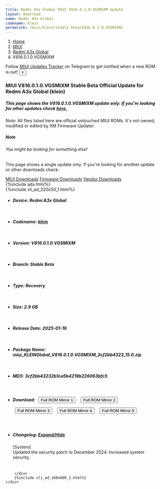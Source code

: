 ```yaml
---
title: Redmi A3x Global MIUI V816.0.1.0.VGSMIXM Update
layout: download
name: Redmi A3x Global
codename: klein
permalink: /miui/klein/stable beta/V816.0.1.0.VGSMIXM/
---
```

<nav aria-label="breadcrumb">
    <ol class="breadcrumb">
        <li class="breadcrumb-item"><a href="/">Home</a></li>
        <li class="breadcrumb-item"><a href="/miui/">MIUI</a></li>
        <li class="breadcrumb-item"><a href="/miui/klein/">Redmi A3x Global</a></li>
        <li class="breadcrumb-item active" aria-current="page">V816.0.1.0.VGSMIXM</li>
    </ol>
</nav>
<div class="alert alert-primary alert-dismissible fade show" role="alert">
    Follow <a href="https://t.me/MIUIUpdatesTracker" class="alert-link">MIUI Updates Tracker</a> on Telegram to get
    notified when a new ROM is out!
    <button type="button" class="close" data-dismiss="alert" aria-label="Close">
        <span aria-hidden="true">&times;</span>
    </button>
</div>
<div class="col-12 mx-auto">
    <h3 class="title bg-light p-2 rounded">MIUI V816.0.1.0.VGSMIXM Stable Beta Official Update for Redmi A3x Global (klein)</h3>
    <h5>This page shows the V816.0.1.0.VGSMIXM update only. If you're looking for other updates check
        <a href="/miui/klein/">here.</a></h5>
    <p><i>Note: </i>All files listed here are official untouched MIUI ROMs.
        It's not owned, modified or edited by XM Firmware Updater.</p>
    <div class="card">
        <div class="card-body">
            <h5 class="card-title">Note</h5>
            <h6 class="card-subtitle mb-2 text-muted">You might be looking for something else!</h6>
            <p class="card-text">This page shows a single update only.
                If you're looking for another update or other downloads check:</p>
            <a href="/miui/" class="card-link">MIUI Downloads</a>
            <a href="/firmware/" class="card-link">Firmware Downloads</a>
            <a href="/vendor/" class="card-link">Vendor Downloads</a>
        </div>
    </div>
    {%include ads.html%}
    <div class="row justify-content-center">
        <div class="col-10" id="downloads">
                    <div class="card card-body">
            {%include vli_ad_320x50_1.html%}
            <ul class="list-unstyled">
                <li style="padding-bottom: 10px;">
                    <h5><b>Device: </b>Redmi A3x Global</h5>
                </li>
                <li style="padding-bottom: 10px;">
                    <h5><b>Codename: </b> <a href="/miui/klein/" target="_blank">klein</a> </h5>
                </li>
                <li style="padding-bottom: 10px;">
                    <h5><b>Version: </b>V816.0.1.0.VGSMIXM</h5>
                </li>
                <li style="padding-bottom: 10px;">
                    <h5><b>Branch: </b>Stable Beta</h5>
                </li>
                <li style="padding-bottom: 10px;">
                    <h5><b>Type: </b>Recovery</h5>
                </li>
                <li style="padding-bottom: 10px;">
                    <h5><b>Size: </b>2.9 GB</h5>
                </li>
                <li style="padding-bottom: 10px;">
                    <h5><b>Release Date: </b>2025-01-16</h5>
                </li>
                <li style="padding-bottom: 10px;">
                    <h5><b>Package Name: </b><span id="filename" class="text-dark">miui_KLEINGlobal_V816.0.1.0.VGSMIXM_3cf2bb4323_15.0.zip</span></h5>
                </li>
                <li style="padding-bottom: 10px;">
                    <h5><b>MD5: </b><span id="md5" class="text-muted">3cf2bb43232b1ca5b4219b226063bfc5</span></h5>
                </li>
                <li style="padding-bottom: 10px;">
                    <h5><b>Download: </b> <button type="button" id="download" class="btn btn-primary" style="margin: 7px;" onclick="window.open('https://cdnorg.d.miui.com/V816.0.1.0.VGSMIXM/miui_KLEINGlobal_V816.0.1.0.VGSMIXM_3cf2bb4323_15.0.zip', '_blank');"><i class="fa fa-download"></i> Full ROM Mirror 1</button> <button type="button" id="download" class="btn btn-primary" style="margin: 7px;" onclick="window.open('https://bkt-sgp-miui-ota-update-alisgp.oss-ap-southeast-1.aliyuncs.com/V816.0.1.0.VGSMIXM/miui_KLEINGlobal_V816.0.1.0.VGSMIXM_3cf2bb4323_15.0.zip', '_blank');"><i class="fa fa-download"></i> Full ROM Mirror 2</button> <button type="button" id="download" class="btn btn-primary" style="margin: 7px;" onclick="window.open('https://bn.d.miui.com/V816.0.1.0.VGSMIXM/miui_KLEINGlobal_V816.0.1.0.VGSMIXM_3cf2bb4323_15.0.zip', '_blank');"><i class="fa fa-download"></i> Full ROM Mirror 3</button> <button type="button" id="download" class="btn btn-primary" style="margin: 7px;" onclick="window.open('https://bigota.d.miui.com/V816.0.1.0.VGSMIXM/miui_KLEINGlobal_V816.0.1.0.VGSMIXM_3cf2bb4323_15.0.zip', '_blank');"><i class="fa fa-download"></i> Full ROM Mirror 4</button> <button type="button" id="download" class="btn btn-primary" style="margin: 7px;" onclick="window.open('https://hugeota.d.miui.com/V816.0.1.0.VGSMIXM/miui_KLEINGlobal_V816.0.1.0.VGSMIXM_3cf2bb4323_15.0.zip', '_blank');"><i class="fa fa-download"></i> Full ROM Mirror 5</button></h5>
                </li>
                <li style="padding-bottom: 10px;">
                    <h5><b>Changelog: </b><a href="#klein_1_changelog" data-toggle="collapse" role="button"
                            aria-expanded="false" aria-controls="klein_1_changelog"> <i class="fa fa-arrow-down"
                                aria-hidden="true"></i> Expand/Hide</a></h5>
                    <div class="collapse" id="klein_1_changelog">
                        <p id="changelog_text">[System]<br>Updated the security patch to December 2024. Increased system security.</p>
                    </div>
                </li>
            </ul>
        </div>

        </div>
        {%include vli_ad_160x600_1.html%}
    </div>
</div>
